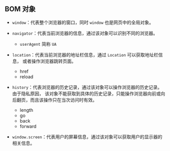## BOM 对象
- `window`：代表整个浏览器的窗口，同时 `window` 也是网页中的全局对象。

- `navigator`：代表当前浏览器的信息，通过该对象可以识别不同的浏览器。
  - `userAgent` 简称 `UA`

- `location`：代表当前浏览器的地址栏信息，通过 `Location` 可以获取地址栏信息，
  或者操作浏览器跳转页面。
  - href
  - reload

- `history`：代表浏览器的历史记录，通过该对象可以操作浏览器的历史记录。由于隐私原因，
  该对象不能获取到具体的历史记录，只能操作浏览器向前或向后翻页，而且该操作只在当次访问时有效。
  - length
  - go
  - back
  - forward

- `window.screen`：代表用户的屏幕信息，通过该对象可以获取用户的显示器的相关信息。
